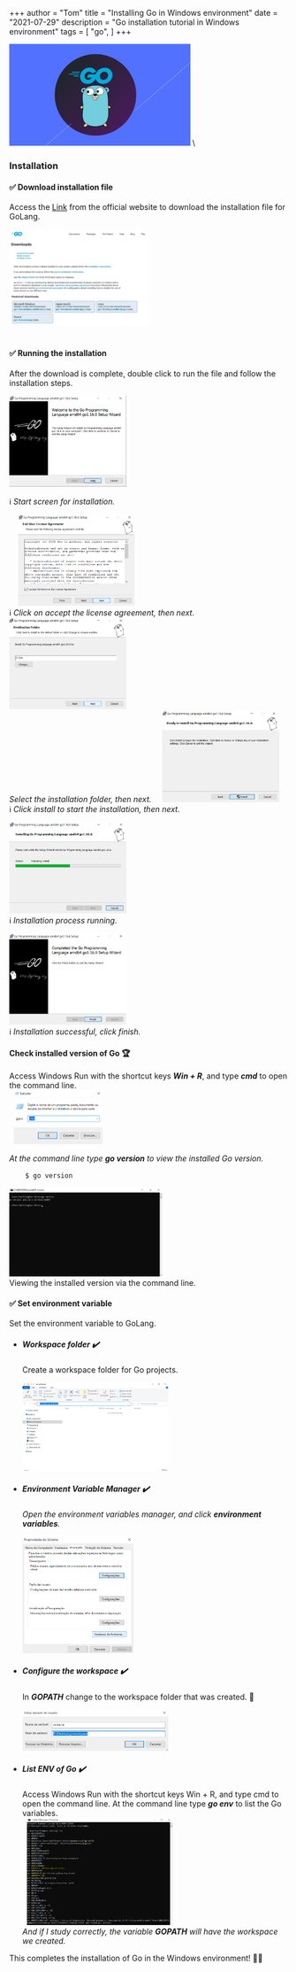 +++
author = "Tom"
title = "Installing Go in Windows environment"
date = "2021-07-29"
description = "Go installation tutorial in Windows environment"
tags = [
    "go",
]
+++

<img src="/content/images/install-go/gopher_home.png" width="65%"> \

### Installation


#### :white_check_mark: Download installation file

  Access the [Link](https://golang.org/dl/) from the official website to download the installation file for GoLang.

  <img src="/content/images/download-go.png" width="50%">\
  &nbsp;


#### :white_check_mark: Running the installation

  After the download is complete, double click to run the file and follow the installation steps.


  <img src="/content/images/install-go/windows/install_next.png" width="42%">   &nbsp;

  :information_source: *Start screen for installation.*

  &nbsp;
  &nbsp; 
  <img src="/content/images/install-go/windows/install_accept.png" width="42%"> <br>
  :information_source: *Click on accept the license agreement, then next.*
  &nbsp;
  &nbsp;
  <img src="/content/images/install-go/windows/install_path.png" width="42%"> <br>
  *Select the installation folder, then next.*
  &nbsp;
  &nbsp;
  <img src="/content/images/install-go/windows/install_installer.png" width="42%"> <br>
  :information_source: *Click install to start the installation, then next.*
  &nbsp;
  &nbsp;

  <img src="/content/images/install-go/windows/instal_running.png" width="42%"> <br>
  :information_source: *Installation process running.*
  &nbsp;
  &nbsp;

  <img src="/content/images/install-go/windows/install_finish.png" width="42%"> <br>
  :information_source: *Installation successful, click finish.*
  &nbsp;
  &nbsp;

#### Check installed version of Go :trophy:

  Access Windows Run with the shortcut keys ***Win + R***, and type ***cmd*** to open the command line. <br>
  &nbsp;
  <img src="/content/images/install-go/windows/win_R.png" width="32%">   &nbsp;

  
    
*At the command line type **go version** to view the installed Go version.*
```bash
    $ go version
  ```

  <img src="/content/images/install-go/windows/version.png" width="55%"> <br>
  Viewing the installed version via the command line.
  &nbsp;



#### :white_check_mark: Set environment variable

Set the environment variable to GoLang.

* ##### Workspace folder :heavy_check_mark:

  Create a workspace folder for Go projects.

  <img src="/content/images/install-go/windows/create_folder_go_workspace.png" width="55%"> <br>

* ##### Environment Variable Manager :heavy_check_mark:

  *Open the environment variables manager, and click **environment variables**.* <br>

  <img src="/content/images/install-go/windows/set_environment.png" width="42%"> <br>


* ##### Configure the workspace :heavy_check_mark:

  In ***GOPATH*** change to the workspace folder that was created. :file_folder:

  <img src="/content/images/install-go/windows/go_workspace_path.png" width="55%"> <br>  

  
* ##### List ENV of Go :heavy_check_mark:

  Access Windows Run with the shortcut keys Win + R, and type cmd to open the command line.
  At the command line type ***go env*** to list the Go variables.  
  &nbsp;
  <img src="/content/images/install-go/windows/go_workspace_env.png" width="55%"> <br>
  *And if I study correctly, the variable **GOPATH** will have the workspace we created.*
  <br>

This completes the installation of Go in the Windows environment! :muscle::dart:
